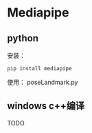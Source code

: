# Mediapipe 

## python
安装：
```
pip install mediapipe
``` 
使用： poseLandmark.py

## windows c++编译
TODO